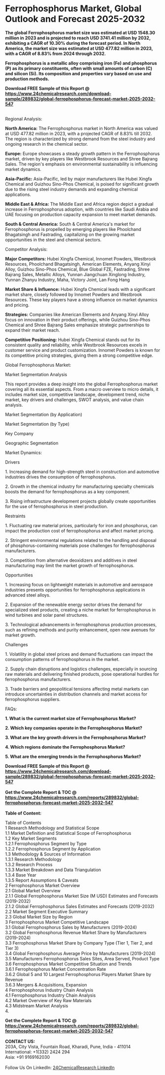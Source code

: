 <h1>Ferrophosphorus Market, Global Outlook and Forecast 2025-2032</h1><p><strong>The global Ferrophosphorus market size was estimated at USD 1548.30 million in 2023 and is projected to reach USD 3741.41 million by 2032, exhibiting a CAGR of 10.30% during the forecast period. In North America, the market size was estimated at USD 477.82 million in 2023, with a CAGR of 8.83% from 2024 through 2032.</strong></p><p>
</p><p><strong>Ferrophosphorus is a metallic alloy comprising iron (Fe) and phosphorus (P) as its primary constituents, often with small amounts of carbon (C) and silicon (Si). Its composition and properties vary based on use and production methods.</strong></p><div><b>Download FREE Sample of this Report @ 
            <a href="https://www.24chemicalresearch.com/download-sample/289832/global-ferrophosphorus-forecast-market-2025-2032-547">
            https://www.24chemicalresearch.com/download-sample/289832/global-ferrophosphorus-forecast-market-2025-2032-547</a></b></div><br><p>
Regional Analysis:</p><p>
</p><p><strong>North America:</strong> The Ferrophosphorus market in North America was valued at USD 477.82 million in 2023, with a projected CAGR of 8.83% till 2032. The region is characterized by strong demand from the steel industry and ongoing research in the chemical sector.</p><p>
</p><p><strong>Europe:</strong> Europe showcases a steady growth pattern in the Ferrophosphorus market, driven by key players like Westbrook Resources and Shree Bajrang Sales. The region's emphasis on environmental sustainability is influencing market dynamics.</p><p>
</p><p><strong>Asia-Pacific:</strong> Asia-Pacific, led by major manufacturers like Hubei Xingfa Chemical and Guizhou Sino-Phos Chemical, is poised for significant growth due to the rising steel industry demands and expanding chemical applications.</p><p>
</p><p><strong>Middle East &amp; Africa:</strong> The Middle East and Africa region depict a gradual increase in Ferrophosphorus adoption, with countries like Saudi Arabia and UAE focusing on production capacity expansion to meet market demands.</p><p>
</p><p><strong>South &amp; Central America:</strong> South &amp; Central America's market for Ferrophosphorus is propelled by emerging players like Phoolchand Bhagatsingh and Fastrading, capitalizing on the growing market opportunities in the steel and chemical sectors.</p><p>
Competitor Analysis:</p><p>
</p><p><strong>Major Competitors:</strong> Hubei Xingfa Chemical, Innomet Powders, Westbrook Resources, Phoolchand Bhagatsingh, American Elements, Anyang Xinyi Alloy, Guizhou Sino-Phos Chemical, Blue Global FZE, Fastrading, Shree Bajrang Sales, Metallic Alloys, Yunnan Jiangchuan Xinglong Industry, Yunnan Zhanyu Industry, Maha, Victory Joint, Lan Fong Hang</p><p>
</p><p><strong>Market Share &amp; Influence:</strong> Hubei Xingfa Chemical leads with a significant market share, closely followed by Innomet Powders and Westbrook Resources. These key players have a strong influence on market dynamics and pricing.</p><p>
</p><p><strong>Strategies:</strong> Companies like American Elements and Anyang Xinyi Alloy focus on innovation in their product offerings, while Guizhou Sino-Phos Chemical and Shree Bajrang Sales emphasize strategic partnerships to expand their market reach.</p><p>
</p><p><strong>Competitive Positioning:</strong> Hubei Xingfa Chemical stands out for its consistent quality and reliability, while Westbrook Resources excels in customer service and product customization. Innomet Powders is known for its competitive pricing strategies, giving them a strong competitive edge.</p><p>
Global Ferrophosphorus Market:</p><p>
Market Segmentation Analysis</p><p>
</p><p>This report provides a deep insight into the global Ferrophosphorus market covering all its essential aspects. From a macro overview to micro details, it includes market size, competitive landscape, development trend, niche market, key drivers and challenges, SWOT analysis, and value chain analysis.</p><p>
Market Segmentation (by Application)</p><p>
</p><p>
Market Segmentation (by Type)</p><p>
</p><p>
Key Company</p><p>
</p><p>
Geographic Segmentation</p><p>
</p><p>
Market Dynamics:</p><p>
Drivers</p><p>
</p><p>1. Increasing demand for high-strength steel in construction and automotive industries drives the consumption of ferrophosphorus.</p><p>
</p><p>2. Growth in the chemical industry for manufacturing specialty chemicals boosts the demand for ferrophosphorus as a key component.</p><p>
</p><p>3. Rising infrastructure development projects globally create opportunities for the use of ferrophosphorus in steel production.</p><p>
Restraints</p><p>
</p><p>1. Fluctuating raw material prices, particularly for iron and phosphorus, can impact the production cost of ferrophosphorus and affect market pricing.</p><p>
</p><p>2. Stringent environmental regulations related to the handling and disposal of phosphorus-containing materials pose challenges for ferrophosphorus manufacturers.</p><p>
</p><p>3. Competition from alternative deoxidizers and additives in steel manufacturing may limit the market growth of ferrophosphorus.</p><p>
Opportunities</p><p>
</p><p>1. Increasing focus on lightweight materials in automotive and aerospace industries presents opportunities for ferrophosphorus applications in advanced steel alloys.</p><p>
</p><p>2. Expansion of the renewable energy sector drives the demand for specialized steel products, creating a niche market for ferrophosphorus in wind turbines and solar panel structures.</p><p>
</p><p>3. Technological advancements in ferrophosphorus production processes, such as refining methods and purity enhancement, open new avenues for market growth.</p><p>
Challenges</p><p>
</p><p>1. Volatility in global steel prices and demand fluctuations can impact the consumption patterns of ferrophosphorus in the market.</p><p>
</p><p>2. Supply chain disruptions and logistics challenges, especially in sourcing raw materials and delivering finished products, pose operational hurdles for ferrophosphorus manufacturers.</p><p>
</p><p>3. Trade barriers and geopolitical tensions affecting metal markets can introduce uncertainties in distribution channels and market access for ferrophosphorus suppliers.</p><p>
FAQs:</p><p>
</p><p><strong>1. What is the current market size of Ferrophosphorus Market?</strong></p><p>
</p><p>
</p><p><strong>2. Which key companies operate in the Ferrophosphorus Market?</strong></p><p>
</p><p>
</p><p><strong>3. What are the key growth drivers in the Ferrophosphorus Market?</strong></p><p>
</p><p>
</p><p><strong>4. Which regions dominate the Ferrophosphorus Market?</strong></p><p>
</p><p>
</p><p><strong>5. What are the emerging trends in the Ferrophosphorus Market?</strong></p><p>
</p><div><b>Download FREE Sample of this Report @ 
            <a href="https://www.24chemicalresearch.com/download-sample/289832/global-ferrophosphorus-forecast-market-2025-2032-547">
            https://www.24chemicalresearch.com/download-sample/289832/global-ferrophosphorus-forecast-market-2025-2032-547</a></b></div><br><div><b>Get the Complete Report & TOC @ 
            <a href="https://www.24chemicalresearch.com/reports/289832/global-ferrophosphorus-forecast-market-2025-2032-547">
            https://www.24chemicalresearch.com/reports/289832/global-ferrophosphorus-forecast-market-2025-2032-547</a></b></div><br>
            <b>Table of Content:</b><p>Table of Contents<br />
1 Research Methodology and Statistical Scope<br />
1.1 Market Definition and Statistical Scope of Ferrophosphorus<br />
1.2 Key Market Segments<br />
1.2.1 Ferrophosphorus Segment by Type<br />
1.2.2 Ferrophosphorus Segment by Application<br />
1.3 Methodology & Sources of Information<br />
1.3.1 Research Methodology<br />
1.3.2 Research Process<br />
1.3.3 Market Breakdown and Data Triangulation<br />
1.3.4 Base Year<br />
1.3.5 Report Assumptions & Caveats<br />
2 Ferrophosphorus Market Overview<br />
2.1 Global Market Overview<br />
2.1.1 Global Ferrophosphorus Market Size (M USD) Estimates and Forecasts (2019-2032)<br />
2.1.2 Global Ferrophosphorus Sales Estimates and Forecasts (2019-2032)<br />
2.2 Market Segment Executive Summary<br />
2.3 Global Market Size by Region<br />
3 Ferrophosphorus Market Competitive Landscape<br />
3.1 Global Ferrophosphorus Sales by Manufacturers (2019-2024)<br />
3.2 Global Ferrophosphorus Revenue Market Share by Manufacturers (2019-2024)<br />
3.3 Ferrophosphorus Market Share by Company Type (Tier 1, Tier 2, and Tier 3)<br />
3.4 Global Ferrophosphorus Average Price by Manufacturers (2019-2024)<br />
3.5 Manufacturers Ferrophosphorus Sales Sites, Area Served, Product Type<br />
3.6 Ferrophosphorus Market Competitive Situation and Trends<br />
3.6.1 Ferrophosphorus Market Concentration Rate<br />
3.6.2 Global 5 and 10 Largest Ferrophosphorus Players Market Share by Revenue<br />
3.6.3 Mergers & Acquisitions, Expansion<br />
4 Ferrophosphorus Industry Chain Analysis<br />
4.1 Ferrophosphorus Industry Chain Analysis<br />
4.2 Market Overview of Key Raw Materials<br />
4.3 Midstream Market Analysis<br />
4.</p><div><b>Get the Complete Report & TOC @ 
            <a href="https://www.24chemicalresearch.com/reports/289832/global-ferrophosphorus-forecast-market-2025-2032-547">
            https://www.24chemicalresearch.com/reports/289832/global-ferrophosphorus-forecast-market-2025-2032-547</a></b></div><br><b>CONTACT US:</b><br>
            203A, City Vista, Fountain Road, Kharadi, Pune, India - 411014<br>
            International: +1(332) 2424 294<br>
            Asia: +91 9169162030 <br><br>
            Follow Us On LinkedIn: <a href="https://www.linkedin.com/company/24chemicalresearch/">24ChemicalResearch LinkedIn</a>